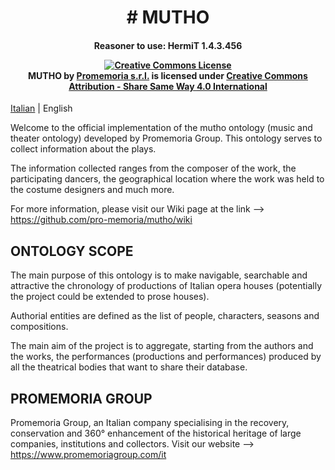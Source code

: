 <h1 align="center"># MUTHO</h1>
<h4 align="center">Reasoner to use: HermiT 1.4.3.456 
  
   <a rel="license" href="http://creativecommons.org/licenses/by-sa/4.0/"><img alt="Creative Commons License" style="border-width:0" src="https://i.creativecommons.org/l/by-sa/4.0/88x31.png" /></a><br /><span xmlns:dct="http://purl.org/dc/terms/" href="http://purl.org/dc/dcmitype/Text" property="dct:title" rel="dct:type">MUTHO</span> by <a xmlns:cc="http://creativecommons.org/ns#" href="https://github.com/pro-memoria/mutho" property="cc:attributionName" rel="cc:attributionURL">Promemoria s.r.l.</a> is licensed under <a rel="license" href="http://creativecommons.org/licenses/by-sa/4.0/">Creative Commons Attribution - Share Same Way 4.0 International</a>
</h4>


[Italian](README.md) | English

Welcome to the official implementation of the mutho ontology (music and theater ontology) developed by Promemoria Group.
This ontology serves to collect information about the plays.

The information collected ranges from the composer of the work, the participating dancers, the geographical location where the work was held to the costume designers and much more.

For more information, please visit our Wiki page at the link --> https://github.com/pro-memoria/mutho/wiki

## ONTOLOGY SCOPE

The main purpose of this ontology is to make navigable, searchable and attractive the chronology of productions of Italian opera houses (potentially the project could be extended to prose houses).

Authorial entities are defined as the list of people, characters, seasons and compositions.

The main aim of the project is to aggregate, starting from the authors and the works, the performances (productions and performances) produced by all the theatrical bodies that want to share their database. 


## PROMEMORIA GROUP 

Promemoria Group, an Italian company specialising in the recovery, conservation and 360° enhancement of the historical heritage of large companies, institutions and collectors.
Visit our website --> https://www.promemoriagroup.com/it
